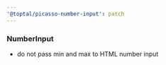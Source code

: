 ```yaml
---
'@toptal/picasso-number-input': patch
---
```


### NumberInput

- do not pass min and max to HTML number input
